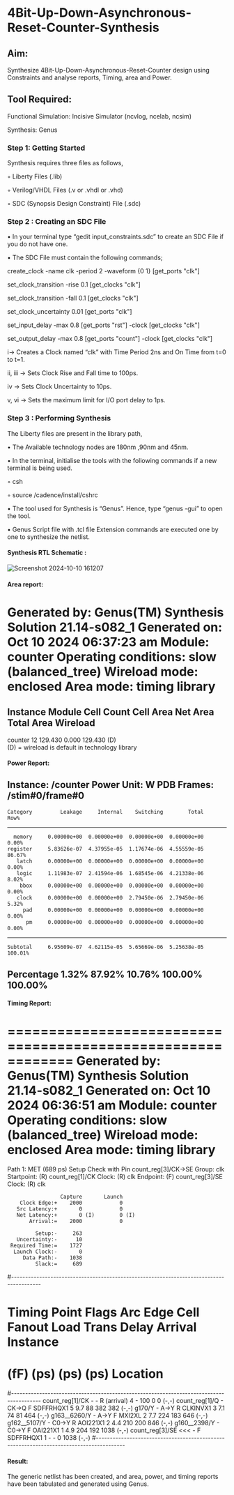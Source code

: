# 4Bit-Up-Down-Asynchronous-Reset-Counter-Synthesis

## Aim:

Synthesize 4Bit-Up-Down-Asynchronous-Reset-Counter design using Constraints and analyse reports, Timing, area and Power.

## Tool Required:

Functional Simulation: Incisive Simulator (ncvlog, ncelab, ncsim)

Synthesis: Genus

### Step 1: Getting Started

Synthesis requires three files as follows,

◦ Liberty Files (.lib)

◦ Verilog/VHDL Files (.v or .vhdl or .vhd)

◦ SDC (Synopsis Design Constraint) File (.sdc)

 ### Step 2 : Creating an SDC File

•	In your terminal type “gedit input_constraints.sdc” to create an SDC File if you do not have one.

•	The SDC File must contain the following commands;

create_clock -name clk -period 2 -waveform {0 1} [get_ports "clk"]

set_clock_transition -rise 0.1 [get_clocks "clk"]

set_clock_transition -fall 0.1 [get_clocks "clk"]

set_clock_uncertainty 0.01 [get_ports "clk"]

set_input_delay -max 0.8 [get_ports "rst"] -clock [get_clocks "clk"]

set_output_delay -max 0.8 [get_ports "count"] -clock [get_clocks "clk"]

i→ Creates a Clock named “clk” with Time Period 2ns and On Time from t=0 to t=1.

ii, iii → Sets Clock Rise and Fall time to 100ps.

iv → Sets Clock Uncertainty to 10ps.

v, vi → Sets the maximum limit for I/O port delay to 1ps.

### Step 3 : Performing Synthesis

The Liberty files are present in the library path,

• The Available technology nodes are 180nm ,90nm and 45nm.

• In the terminal, initialise the tools with the following commands if a new terminal is being
used.

◦ csh

◦ source /cadence/install/cshrc

• The tool used for Synthesis is “Genus”. Hence, type “genus -gui” to open the tool.

• Genus Script file with .tcl file Extension commands are executed one by one to synthesize the netlist.

#### Synthesis RTL Schematic :
![Screenshot 2024-10-10 161207](https://github.com/user-attachments/assets/53d28390-af3b-4651-bc4d-e9c2f49a5add)


#### Area report:
  Generated by:           Genus(TM) Synthesis Solution 21.14-s082_1
  Generated on:           Oct 10 2024  06:37:23 am
  Module:                 counter
  Operating conditions:   slow (balanced_tree)
  Wireload mode:          enclosed
  Area mode:              timing library
============================================================

Instance Module  Cell Count  Cell Area  Net Area   Total Area   Wireload  
--------------------------------------------------------------------------
counter                  12    129.430     0.000      129.430 <none> (D)  
  (D) = wireload is default in technology library

#### Power Report:
Instance: /counter
Power Unit: W
PDB Frames: /stim#0/frame#0
  -------------------------------------------------------------------------
    Category         Leakage     Internal    Switching        Total    Row%
  -------------------------------------------------------------------------
      memory     0.00000e+00  0.00000e+00  0.00000e+00  0.00000e+00   0.00%
    register     5.83626e-07  4.37955e-05  1.17674e-06  4.55559e-05  86.67%
       latch     0.00000e+00  0.00000e+00  0.00000e+00  0.00000e+00   0.00%
       logic     1.11983e-07  2.41594e-06  1.68545e-06  4.21338e-06   8.02%
        bbox     0.00000e+00  0.00000e+00  0.00000e+00  0.00000e+00   0.00%
       clock     0.00000e+00  0.00000e+00  2.79450e-06  2.79450e-06   5.32%
         pad     0.00000e+00  0.00000e+00  0.00000e+00  0.00000e+00   0.00%
          pm     0.00000e+00  0.00000e+00  0.00000e+00  0.00000e+00   0.00%
  -------------------------------------------------------------------------
    Subtotal     6.95609e-07  4.62115e-05  5.65669e-06  5.25638e-05 100.01%
  Percentage           1.32%       87.92%       10.76%      100.00% 100.00%
  -------------------------------------------------------------------------
#### Timing Report: 
============================================================
  Generated by:           Genus(TM) Synthesis Solution 21.14-s082_1
  Generated on:           Oct 10 2024  06:36:51 am
  Module:                 counter
  Operating conditions:   slow (balanced_tree)
  Wireload mode:          enclosed
  Area mode:              timing library
============================================================


Path 1: MET (689 ps) Setup Check with Pin count_reg[3]/CK->SE
          Group: clk
     Startpoint: (R) count_reg[1]/CK
          Clock: (R) clk
       Endpoint: (F) count_reg[3]/SE
          Clock: (R) clk

                     Capture       Launch     
        Clock Edge:+    2000            0     
       Src Latency:+       0            0     
       Net Latency:+       0 (I)        0 (I) 
           Arrival:=    2000            0     
                                              
             Setup:-     263                  
       Uncertainty:-      10                  
     Required Time:=    1727                  
      Launch Clock:-       0                  
         Data Path:-    1038                  
             Slack:=     689                  

#----------------------------------------------------------------------------------------
#  Timing Point   Flags   Arc   Edge   Cell     Fanout Load Trans Delay Arrival Instance 
#                                                      (fF)  (ps)  (ps)   (ps)  Location 
#----------------------------------------------------------------------------------------
  count_reg[1]/CK -       -     R     (arrival)      4    -   100     0       0    (-,-) 
  count_reg[1]/Q  -       CK->Q F     SDFFRHQX1      5  9.7    88   382     382    (-,-) 
  g170/Y          -       A->Y  R     CLKINVX1       3  7.1    74    81     464    (-,-) 
  g163__6260/Y    -       A->Y  F     MXI2XL         2  7.7   224   183     646    (-,-) 
  g162__5107/Y    -       C0->Y R     AOI221X1       2  4.4   210   200     846    (-,-) 
  g160__2398/Y    -       C0->Y F     OAI221X1       1  4.9   204   192    1038    (-,-) 
  count_reg[3]/SE <<<     -     F     SDFFRHQX1      1    -     -     0    1038    (-,-) 
#----------------------------------------------------------------------------------------

#### Result: 

The generic netlist has been created, and area, power, and timing reports have been tabulated and generated using Genus.





